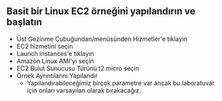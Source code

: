 Basit bir Linux EC2 örneğini yapılandırın ve başlatın
--

- Üst Gezinme Çubuğundan/menüsünden Hizmetler'e tıklayın
- EC2 hizmetini seçin
- Launch instances'e tıklayın
- Amazon Linux AMI'yi seçin
- EC2 Bulut Sunucusu Türünü t2.micro seçin
- Örnek Ayrıntılarını Yapılandır
  - Yapılandırabileceğimiz birçok parametre var ancak bu laboratuvar için onları varsayılan olarak bırakacağız.
